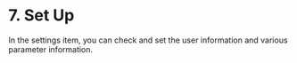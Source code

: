 # 7. Set Up

In the settings item, you can check and set the user information and various parameter information.

